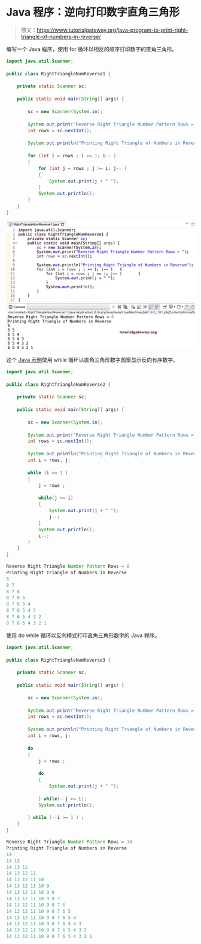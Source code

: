 # Java 程序：逆向打印数字直角三角形

> 原文：<https://www.tutorialgateway.org/java-program-to-print-right-triangle-of-numbers-in-reverse/>

编写一个 Java 程序，使用 for 循环以相反的顺序打印数字的直角三角形。

```java
import java.util.Scanner;

public class RightTriangleNumReverse1 {

	private static Scanner sc;

	public static void main(String[] args) {

		sc = new Scanner(System.in);	

		System.out.print("Reverse Right Triangle Number Pattern Rows = ");
		int rows = sc.nextInt();

		System.out.println("Printing Right Triangle of Numbers in Reverse");

		for (int i = rows ; i >= 1; i-- ) 
		{
			for (int j = rows ; j >= i; j-- ) 	
			{
				System.out.print(j + " ");
			}
			System.out.println();
		}
	}
}
```

![Java Program to Print Right Triangle of Numbers in Reverse](img/65dcd2d90864e2ce9821cae603b3b626.png)

这个 [Java 示例](https://www.tutorialgateway.org/learn-java-programs/)使用 while 循环以直角三角形数字图案显示反向有序数字。

```java
import java.util.Scanner;

public class RightTriangleNumReverse2 {

	private static Scanner sc;

	public static void main(String[] args) {

		sc = new Scanner(System.in);	

		System.out.print("Reverse Right Triangle Number Pattern Rows = ");
		int rows = sc.nextInt();

		System.out.println("Printing Right Triangle of Numbers in Reverse");
		int i = rows, j;

		while (i >= 1 ) 
		{
			j = rows ;

			while(j >= i) 	
			{
				System.out.print(j + " ");
				j--;
			}
			System.out.println();
			i--;
		}
	}
}
```

```java
Reverse Right Triangle Number Pattern Rows = 8
Printing Right Triangle of Numbers in Reverse
8 
8 7 
8 7 6 
8 7 6 5 
8 7 6 5 4 
8 7 6 5 4 3 
8 7 6 5 4 3 2 
8 7 6 5 4 3 2 1 
```

使用 do while 循环以反向模式打印直角三角形数字的 Java 程序。

```java
import java.util.Scanner;

public class RightTriangleNumReverse3 {

	private static Scanner sc;

	public static void main(String[] args) {

		sc = new Scanner(System.in);	

		System.out.print("Reverse Right Triangle Number Pattern Rows = ");
		int rows = sc.nextInt();

		System.out.println("Printing Right Triangle of Numbers in Reverse");
		int i = rows, j;

		do
		{
			j = rows ;

			do	
			{
				System.out.print(j + " ");

			} while(--j >= i);
			System.out.println();

		} while (--i >= 1 ) ;
	}
}
```

```java
Reverse Right Triangle Number Pattern Rows = 14
Printing Right Triangle of Numbers in Reverse
14 
14 13 
14 13 12 
14 13 12 11 
14 13 12 11 10 
14 13 12 11 10 9 
14 13 12 11 10 9 8 
14 13 12 11 10 9 8 7 
14 13 12 11 10 9 8 7 6 
14 13 12 11 10 9 8 7 6 5 
14 13 12 11 10 9 8 7 6 5 4 
14 13 12 11 10 9 8 7 6 5 4 3 
14 13 12 11 10 9 8 7 6 5 4 3 2 
14 13 12 11 10 9 8 7 6 5 4 3 2 1 
```